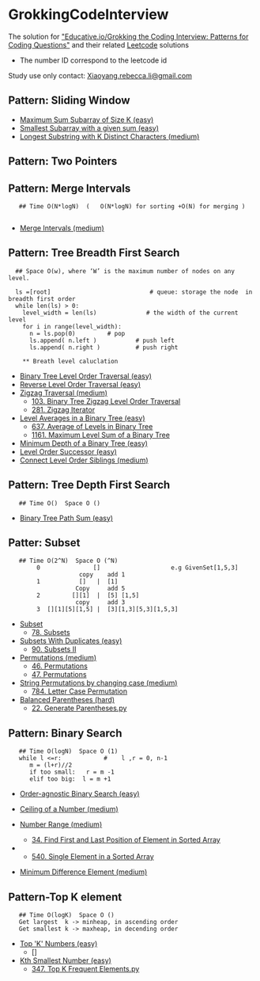 # GrokkingCodeInterview


The solution for ["Educative.io/Grokking the Coding Interview: Patterns for Coding Questions"](https://www.educative.io/courses/grokking-the-coding-interview) and their related [Leetcode](https://leetcode.com/) solutions
* The number ID correspond to the leetcode id

Study use only
contact: Xiaoyang.rebecca.li@gmail.com


## Pattern: Sliding Window
* [Maximum Sum Subarray of Size K (easy)](./Patterns/Pattern-Sliding%20Window/Maximum%20Sum%20Subarray%20of%20Size%20K%20(easy).py)
* [Smallest Subarray with a given sum (easy)](./Patterns/Pattern-Sliding%20Window/Smallest%20Subarray%20with%20a%20given%20sum%20(easy).py)
* [Longest Substring with K Distinct Characters (medium)](./Patterns/Pattern-Sliding%20Window/Longest%20Substring%20with%20K%20Distinct%20Characters%20(medium).py)



## Pattern: Two Pointers

## Pattern: Merge Intervals
```
   ## Time O(N*logN)  (   O(N*logN) for sorting +O(N) for merging )


```
* [Merge Intervals (medium)](./Patterns/Pattern-Merge%20Intervals/Merge%20Intervals%20(medium).py)
  


## Pattern: Tree Breadth First Search

```
  ## Space O(w), where ‘W’ is the maximum number of nodes on any level.

  ls =[root]                            # queue: storage the node  in breadth first order
  while len(ls) > 0:
    level_width = len(ls)              # the width of the current level
    for i in range(level_width):
      n = ls.pop(0)         # pop
      ls.append( n.left )           # push left
      ls.append( n.right )          # push right
    
    ** Breath level caluclation

```
* [Binary Tree Level Order Traversal (easy)](./Patterns/Pattern-Tree%20Breadth%20First%20Search/Binary%20Tree%20Level%20Order%20Traversal%20(easy).py)
* [Reverse Level Order Traversal (easy)](./Patterns/Pattern-Tree%20Breadth%20First%20Search/Reverse%20Level%20Order%20Traversal%20(easy).py)
* [Zigzag Traversal (medium)](./Patterns/Pattern-Tree%20Breadth%20First%20Search/Zigzag%20Traversal%20(medium).py)
  - [103. Binary Tree Zigzag Level Order Traversal](./Leetcode/103.%20Binary%20Tree%20Zigzag%20Level%20Order%20Traversal.py)
  - [281. Zigzag Iterator](./Leetcode/281.%20Zigzag%20Iterator.py)
* [Level Averages in a Binary Tree (easy)](./Patterns/Pattern-Tree%20Breadth%20First%20Search/Level%20Averages%20in%20a%20Binary%20Tree%20(easy).py)  
  - [637. Average of Levels in Binary Tree](./Leetcode/637.%20Average%20of%20Levels%20in%20Binary%20Tree.py)
  - [1161. Maximum Level Sum of a Binary Tree](./Leetcode/1161.%20Maximum%20Level%20Sum%20of%20a%20Binary%20Tree.py)
* [Minimum Depth of a Binary Tree (easy)](./Patterns/Pattern-Tree%20Breadth%20First%20Search/Minimum%20Depth%20of%20a%20Binary%20Tree%20(easy).py)
* [Level Order Successor (easy)](./Patterns/Pattern-Tree%20Breadth%20First%20Search/Level%20Order%20Successor%20(easy).py)
* [Connect Level Order Siblings (medium)](./Patterns/Pattern-Tree%20Breadth%20First%20Search/Connect%20Level%20Order%20Siblings%20(medium).py)


  
## Pattern: Tree Depth First Search
```
   ## Time O()  Space O ()

```
* [Binary Tree Path Sum (easy)](./Patterns/Pattern-Tree%20Depth%20First%20Search/Binary%20Tree%20Path%20Sum%20(easy).py)


## Patter: Subset
```
   ## Time O(2^N)  Space O (^N)
        0               []                    e.g GivenSet[1,5,3]
                    copy    add 1
        1           []   |  [1]
                   Copy     add 5
        2         [][1]  |  [5] [1,5]
                   copy     add 3
        3  [][1][5][1,5] |  [3][1,3][5,3][1,5,3]

```
* [Subset](./Patterns/Pattern-Subsets/Subset.py)
  - [78. Subsets](./Leetcode/78.%20Subsets.py)
* [Subsets With Duplicates (easy)](./Patterns/Pattern-Subsets/Subsets%20With%20Duplicates%20(easy).py)
  - [90. Subsets II](./Leetcode/90.%20Subsets%20II.py)
* [Permutations (medium)](./Patterns/Pattern-Subsets/Permutations%20(medium).py)
  - [46. Permutations](./Leetcode/46.%20Permutations.py)
  - [47. Permutations](./Leetcode/47.%20Permutations%20II.py)
* [String Permutations by changing case (medium)](./Patterns/Pattern-Subsets/String%20Permutations%20by%20changing%20case%20(medium).py)
  - [784. Letter Case Permutation](./Leetcode/784.%20Letter%20Case%20Permutation.py)
* [Balanced Parentheses (hard)](./Patterns/Pattern-Subsets/Balanced%20Parentheses%20(hard).py)
  - [22. Generate Parentheses.py](./Leetcode/22.%20Generate%20Parentheses.py)


## Pattern: Binary Search
```
   ## Time O(logN)  Space O (1)
   while l <=r:            #    l ,r = 0, n-1
      m = (l+r)//2
      if too small:   r = m -1
      elif too big:  l = m +1

```
* [Order-agnostic Binary Search (easy)](./Patterns/Pattern-binary%20search/Order-agnostic%20Binary%20Search%20(easy).py)
* [Ceiling of a Number (medium)](./Patterns/Pattern-binary%20search/Ceiling%20of%20a%20Number%20(medium).py)
* [Number Range (medium)](./Patterns/Pattern-binary%20search/Number%20Range%20(medium).py)
  * [34. Find First and Last Position of Element in Sorted Array](./Leetcode/34.%20Find%20First%20and%20Last%20Position%20of%20Element%20in%20Sorted%20Array.py)

* 
  * [540. Single Element in a Sorted Array](./Leetcode/540.%20Single%20Element%20in%20a%20Sorted%20Array.py)
* [Minimum Difference Element (medium)](./Patterns/Pattern-binary%20search/Minimum%20Difference%20Element%20(medium).py)
## Pattern-Top K element
```
   ## Time O(logK)  Space O ()
   Get largest  k -> minheap, in ascending order
   Get smallest k -> maxheap, in decending order
```
* [Top 'K' Numbers (easy)](./Patterns/Pattern-Top%20K%20element/Top%20'K'%20Numbers%20(easy).py)
  * []
* [Kth Smallest Number (easy)](./Leetcode/215.%20Kth%20Largest%20Element%20in%20an%20Array.py)
  * [347. Top K Frequent Elements.py](./Leetcode/347.%20Top%20K%20Frequent%20Elements.py)
